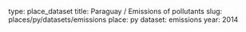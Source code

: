 type: place_dataset
title: Paraguay / Emissions of pollutants
slug: places/py/datasets/emissions
place: py
dataset: emissions
year: 2014
